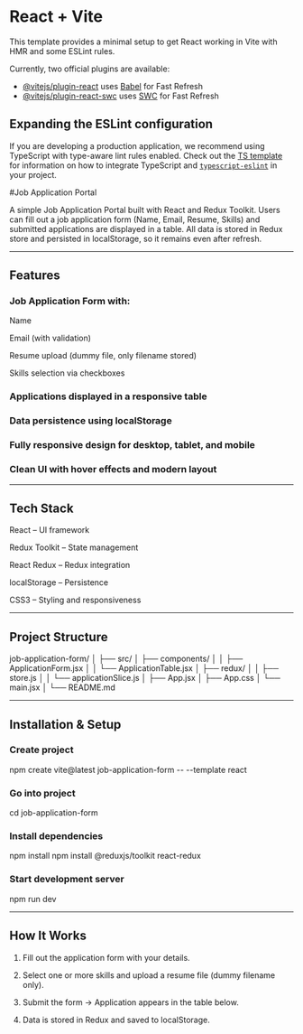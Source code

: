 # React + Vite

This template provides a minimal setup to get React working in Vite with HMR and some ESLint rules.

Currently, two official plugins are available:

- [@vitejs/plugin-react](https://github.com/vitejs/vite-plugin-react/blob/main/packages/plugin-react) uses [Babel](https://babeljs.io/) for Fast Refresh
- [@vitejs/plugin-react-swc](https://github.com/vitejs/vite-plugin-react/blob/main/packages/plugin-react-swc) uses [SWC](https://swc.rs/) for Fast Refresh

## Expanding the ESLint configuration

If you are developing a production application, we recommend using TypeScript with type-aware lint rules enabled. Check out the [TS template](https://github.com/vitejs/vite/tree/main/packages/create-vite/template-react-ts) for information on how to integrate TypeScript and [`typescript-eslint`](https://typescript-eslint.io) in your project.

#Job Application Portal

A simple Job Application Portal built with React and Redux Toolkit.
Users can fill out a job application form (Name, Email, Resume, Skills) and submitted applications are displayed in a table.
All data is stored in Redux store and persisted in localStorage, so it remains even after refresh.


---

## Features

### Job Application Form with:

Name

Email (with validation)

Resume upload (dummy file, only filename stored)

Skills selection via checkboxes


### Applications displayed in a responsive table

### Data persistence using localStorage

### Fully responsive design for desktop, tablet, and mobile

### Clean UI with hover effects and modern layout



---

## Tech Stack

React – UI framework

Redux Toolkit – State management

React Redux – Redux integration

localStorage – Persistence

CSS3 – Styling and responsiveness



---

## Project Structure

job-application-form/
│
├── src/
│   ├── components/
│   │   ├── ApplicationForm.jsx
│   │   └── ApplicationTable.jsx
│   ├── redux/
│   │   ├── store.js
│   │   └── applicationSlice.js
│   ├── App.jsx
│   ├── App.css
│   └── main.jsx
│
└── README.md


---

## Installation & Setup


### Create project
npm create vite@latest job-application-form -- --template react

### Go into project
cd job-application-form

### Install dependencies
npm install
npm install @reduxjs/toolkit react-redux 
### Start development server
npm run dev


---

## How It Works

1. Fill out the application form with your details.


2. Select one or more skills and upload a resume file (dummy filename only).


3. Submit the form → Application appears in the table below.


4. Data is stored in Redux and saved to localStorage.